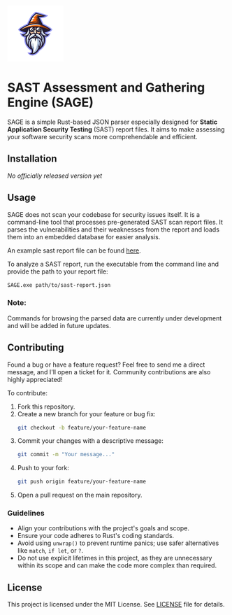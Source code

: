 <img src="src/resources/icons/sage-icon.png" width="128">

# SAST Assessment and Gathering Engine (SAGE)

SAGE is a simple Rust-based JSON parser especially designed for **Static Application Security Testing** (SAST) report files. It aims to make assessing your software security scans more comprehendable and efficient.


## Installation

*No officially released version yet*


## Usage

SAGE does not scan your codebase for security issues itself. It is a command-line tool that processes pre-generated SAST scan report files. It parses the vulnerabilities and their weaknesses from the report and loads them into an embedded database for easier analysis.

An example sast report file can be found [here](gl-sast-report.json).

To analyze a SAST report, run the executable from the command line and provide the path to your report file: 
```bash
SAGE.exe path/to/sast-report.json
```
### Note:
Commands for browsing the parsed data are currently under development and will be added in future updates.

## Contributing

Found a bug or have a feature request? Feel free to send me a direct message, and I'll open a ticket for it. Community contributions are also highly appreciated!

To contribute: 
1. Fork this repository.
2. Create a new branch for your feature or bug fix:
    ```bash
    git checkout -b feature/your-feature-name
    ```
3. Commit your changes with a descriptive message:
    ```bash
    git commit -m "Your message..."
    ```
4. Push to your fork:
    ```bash
    git push origin feature/your-feature-name
    ```
5. Open a pull request on the main repository.

### Guidelines

- Align your contributions with the project's goals and scope.
- Ensure your code adheres to Rust's coding standards.
- Avoid using `unwrap()` to prevent runtime panics; use safer alternatives like `match`, `if let`, or `?`.
- Do not use explicit lifetimes in this project, as they are unnecessary within its scope and can make the code more complex than required.

## License

This project is licensed under the MIT License. See [LICENSE](LICENSE) file for details.